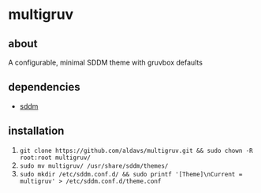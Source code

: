 # multigruv
## about
A configurable, minimal SDDM theme with gruvbox defaults
## dependencies
- [sddm](https://github.com/sddm/sddm)
## installation
1. `git clone https://github.com/aldavs/multigruv.git && sudo chown -R root:root multigruv/`
2. `sudo mv multigruv/ /usr/share/sddm/themes/`
3. `sudo mkdir /etc/sddm.conf.d/ && sudo printf '[Theme]\nCurrent = multigruv' > /etc/sddm.conf.d/theme.conf`
